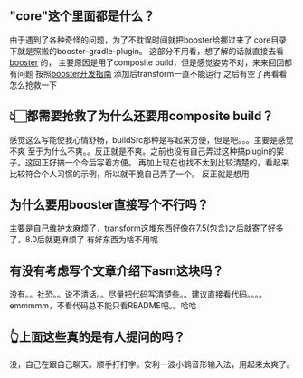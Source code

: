 ## "core"这个里面都是什么？
由于遇到了各种奇怪的问题，为了不耽误时间就把booster给挪过来了
core目录下就是照搬的booster-gradle-plugin。
这部分不用看，想了解的话就直接去看[booster](https://github.com/didi/booster) 的，
主要原因是用了composite build，但是感觉姿势不对，来来回回都有问题
按照[booster开发指南](https://booster.johnsonlee.io/zh/) 添加后transform一直不能运行
之后有空了再看看怎么抢救一下

## 👆🏻都需要抢救了为什么还要用composite build？
感觉这么写能使我心情舒畅，buildSrc那种是写起来方便，但是吧。。。主要是感觉不爽
至于为什么不爽。。反正就是不爽。之前也没有自己弄过这种搞plugin的架子。这回正好搞一个今后写着方便。
再加上现在也找不太到比较清楚的，看起来比较符合个人习惯的示例，所以就干脆自己弄了一个。
反正就是想用

## 为什么要用booster直接写个不行吗？
主要是自己维护太麻烦了，transform这堆东西好像在7.5(包含)之后就寄了好多了，8.0后就更麻烦了
有好东西为啥不用呢

## 有没有考虑写个文章介绍下asm这块吗？
没有。。社恐。。说不清话。。尽量把代码写清楚些。。建议直接看代码。。。。
emmmmm，不看代码总不能只看README吧。。哈哈

## 👆上面这些真的是有人提问的吗？
没，自己在跟自己聊天。顺手打打字。安利一波小鹤音形输入法，用起来太爽了。
